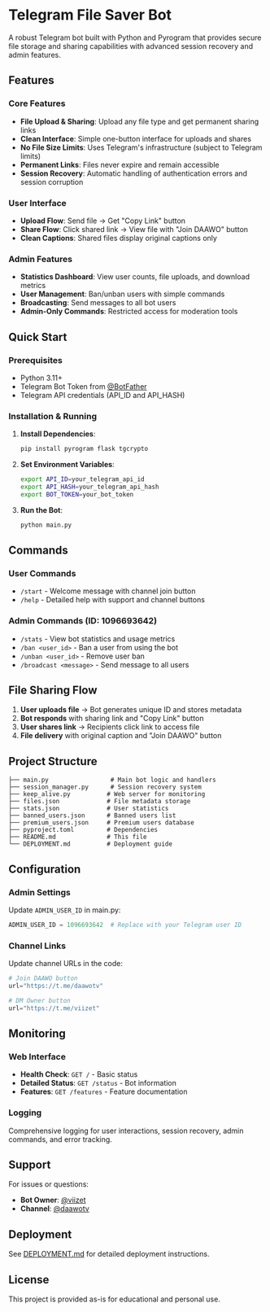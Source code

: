 # Telegram File Saver Bot

A robust Telegram bot built with Python and Pyrogram that provides secure file storage and sharing capabilities with advanced session recovery and admin features.

## Features

### Core Features
- **File Upload & Sharing**: Upload any file type and get permanent sharing links
- **Clean Interface**: Simple one-button interface for uploads and shares
- **No File Size Limits**: Uses Telegram's infrastructure (subject to Telegram limits)
- **Permanent Links**: Files never expire and remain accessible
- **Session Recovery**: Automatic handling of authentication errors and session corruption

### User Interface
- **Upload Flow**: Send file → Get "Copy Link" button
- **Share Flow**: Click shared link → View file with "Join DAAWO" button
- **Clean Captions**: Shared files display original captions only

### Admin Features
- **Statistics Dashboard**: View user counts, file uploads, and download metrics
- **User Management**: Ban/unban users with simple commands
- **Broadcasting**: Send messages to all bot users
- **Admin-Only Commands**: Restricted access for moderation tools

## Quick Start

### Prerequisites
- Python 3.11+
- Telegram Bot Token from [@BotFather](https://t.me/BotFather)
- Telegram API credentials (API_ID and API_HASH)

### Installation & Running
1. **Install Dependencies**:
   ```bash
   pip install pyrogram flask tgcrypto
   ```

2. **Set Environment Variables**:
   ```bash
   export API_ID=your_telegram_api_id
   export API_HASH=your_telegram_api_hash
   export BOT_TOKEN=your_bot_token
   ```

3. **Run the Bot**:
   ```bash
   python main.py
   ```

## Commands

### User Commands
- `/start` - Welcome message with channel join button
- `/help` - Detailed help with support and channel buttons

### Admin Commands (ID: 1096693642)
- `/stats` - View bot statistics and usage metrics
- `/ban <user_id>` - Ban a user from using the bot
- `/unban <user_id>` - Remove user ban
- `/broadcast <message>` - Send message to all users

## File Sharing Flow

1. **User uploads file** → Bot generates unique ID and stores metadata
2. **Bot responds** with sharing link and "Copy Link" button
3. **User shares link** → Recipients click link to access file
4. **File delivery** with original caption and "Join DAAWO" button

## Project Structure

```
├── main.py                 # Main bot logic and handlers
├── session_manager.py      # Session recovery system
├── keep_alive.py          # Web server for monitoring
├── files.json             # File metadata storage
├── stats.json             # User statistics
├── banned_users.json      # Banned users list
├── premium_users.json     # Premium users database
├── pyproject.toml         # Dependencies
├── README.md              # This file
└── DEPLOYMENT.md          # Deployment guide
```

## Configuration

### Admin Settings
Update `ADMIN_USER_ID` in main.py:
```python
ADMIN_USER_ID = 1096693642  # Replace with your Telegram user ID
```

### Channel Links
Update channel URLs in the code:
```python
# Join DAAWO button
url="https://t.me/daawotv"

# DM Owner button  
url="https://t.me/viizet"
```

## Monitoring

### Web Interface
- **Health Check**: `GET /` - Basic status
- **Detailed Status**: `GET /status` - Bot information
- **Features**: `GET /features` - Feature documentation

### Logging
Comprehensive logging for user interactions, session recovery, admin commands, and error tracking.

## Support

For issues or questions:
- **Bot Owner**: [@viizet](https://t.me/viizet)
- **Channel**: [@daawotv](https://t.me/daawotv)

## Deployment

See [DEPLOYMENT.md](DEPLOYMENT.md) for detailed deployment instructions.

## License

This project is provided as-is for educational and personal use.